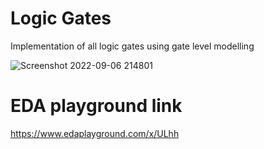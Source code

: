 # Logic Gates

Implementation of all logic gates using gate level modelling

![Screenshot 2022-09-06 214801](https://user-images.githubusercontent.com/99884583/188685787-58501fe3-1576-4d45-865e-048fc4b38a0a.png)

# EDA playground link 
https://www.edaplayground.com/x/ULhh
